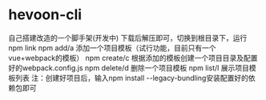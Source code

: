 # hevoon-cli
自己搭建改造的一个脚手架(开发中)
下载后解压即可，切换到根目录下，运行 npm link
npm add/a 添加一个项目模板（试行功能，目前只有一个vue+webpack的模板）
npm create/c 根据添加的模板创建一个项目目录及配置好的webpack.config.js
npm delete/d 删除一个项目模板
npm list/l 展示项目模板列表
注：创建好项目后，输入npm install --legacy-bundling安装配置好的依赖包即可
